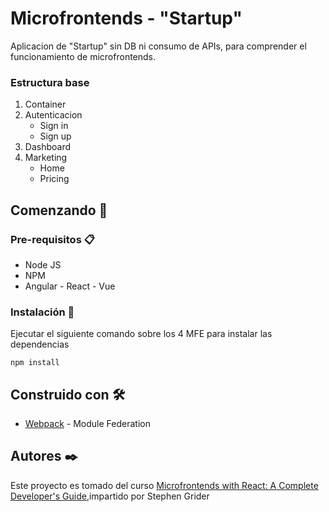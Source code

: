 # Microfrontends - "Startup"

Aplicacion de "Startup" sin DB ni consumo de APIs, para comprender el funcionamiento de microfrontends.

### Estructura base

1. Container
2. Autenticacion
   - Sign in
   - Sign up
3. Dashboard
4. Marketing
   - Home
   - Pricing

## Comenzando 🚀

### Pre-requisitos 📋

- Node JS
- NPM
- Angular - React - Vue

### Instalación 🔧

Ejecutar el siguiente comando sobre los 4 MFE para instalar las dependencias

```
npm install
```

## Construido con 🛠️

- [Webpack](https://webpack.js.org/) - Module Federation

## Autores ✒️

Este proyecto es tomado del curso [Microfrontends with React: A Complete Developer's Guide](https://www.udemy.com/course/microfrontend-course/),impartido por Stephen Grider
